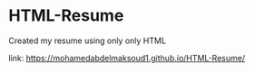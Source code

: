 # HTML-Resume
Created my resume using only only HTML

link: https://mohamedabdelmaksoud1.github.io/HTML-Resume/
